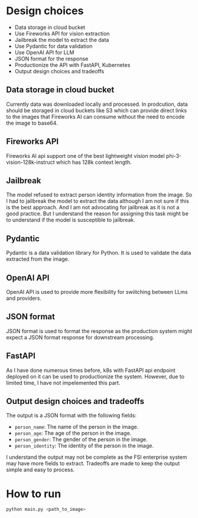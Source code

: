 # Design choices

- Data storage in cloud bucket
- Use Fireworks API for vision extraction
- Jailbreak the model to extract the data
- Use Pydantic for data validation
- Use OpenAI API for LLM
- JSON format for the response
- Productionize the API with FastAPI, Kubernetes
- Output design choices and tradeoffs

## Data storage in cloud bucket

Currently data was downloaded locally and processed. In prodcution, data should be storaged in cloud buckets like S3 which can provide direct links to the images that Fireworks AI can consume without the need to encode the image to base64.

## Fireworks API

Fireworks AI api support one of the best lightweight vision model phi-3-vision-128k-instruct which has 128k context length.

## Jailbreak

The model refused to extract person identity information from the image. So I had to jailbreak the model to extract the data although I am not sure if this is the best approach. And I am not advocating for jailbreak as it is not a good practice. But I understand the reason for assigning this task might be to understand if the model is susceptible to jailbreak.

## Pydantic

Pydantic is a data validation library for Python. It is used to validate the data extracted from the image.

## OpenAI API

OpenAI API is used to provide more flexibility for swiitching between LLms and providers.

## JSON format

JSON format is used to format the response as the production system might expect a JSON format response for downstream processing.

## FastAPI

As I have done numerous times before, k8s with FastAPI api endpoint deployed on it can be used to productionize the system. However, due to limited time, I have not impelemented this part.

## Output design choices and tradeoffs

The output is a JSON format with the following fields:

- `person_name`: The name of the person in the image.
- `person_age`: The age of the person in the image.
- `person_gender`: The gender of the person in the image.
- `person_identity`: The identity of the person in the image.

I understand the output may not be complete as the FSI enterprise system may have more fields to extract. Tradeoffs are made to keep the output simple and easy to process.

# How to run

```bash
python main.py <path_to_image>
```